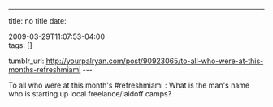 ---
title: no title
date:

 2009-03-29T11:07:53-04:00  
tags:  []

tumblr_url:
http://yourpalryan.com/post/90923065/to-all-who-were-at-this-months-refreshmiami
\-\--

To all who were at this month's \#refreshmiami : What is the man's name
who is starting up local freelance/laidoff camps?
